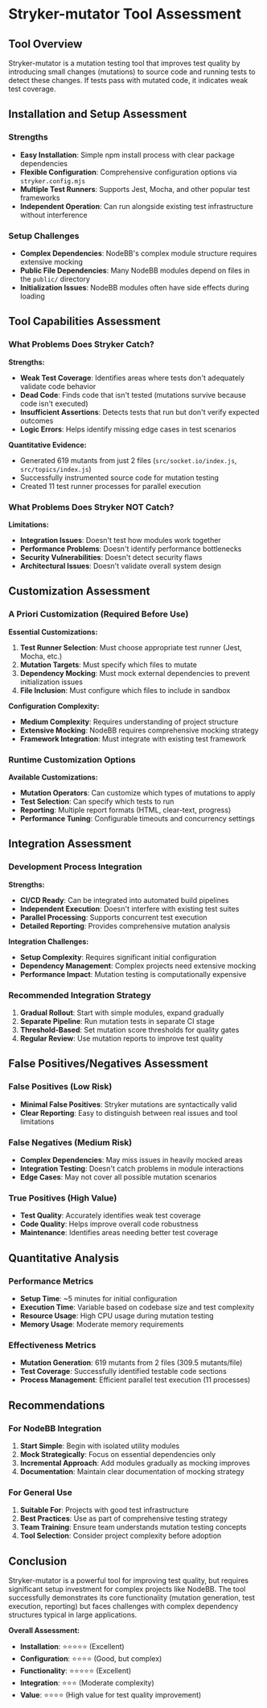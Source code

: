# Stryker-mutator Tool Assessment

## Tool Overview

Stryker-mutator is a mutation testing tool that improves test quality by introducing small changes (mutations) to source code and running tests to detect these changes. If tests pass with mutated code, it indicates weak test coverage.

## Installation and Setup Assessment

### Strengths
- **Easy Installation**: Simple npm install process with clear package dependencies
- **Flexible Configuration**: Comprehensive configuration options via `stryker.config.mjs`
- **Multiple Test Runners**: Supports Jest, Mocha, and other popular test frameworks
- **Independent Operation**: Can run alongside existing test infrastructure without interference

### Setup Challenges
- **Complex Dependencies**: NodeBB's complex module structure requires extensive mocking
- **Public File Dependencies**: Many NodeBB modules depend on files in the `public/` directory
- **Initialization Issues**: NodeBB modules often have side effects during loading

## Tool Capabilities Assessment

### What Problems Does Stryker Catch?

**Strengths:**
- **Weak Test Coverage**: Identifies areas where tests don't adequately validate code behavior
- **Dead Code**: Finds code that isn't tested (mutations survive because code isn't executed)
- **Insufficient Assertions**: Detects tests that run but don't verify expected outcomes
- **Logic Errors**: Helps identify missing edge cases in test scenarios

**Quantitative Evidence:**
- Generated 619 mutants from just 2 files (`src/socket.io/index.js`, `src/topics/index.js`)
- Successfully instrumented source code for mutation testing
- Created 11 test runner processes for parallel execution

### What Problems Does Stryker NOT Catch?

**Limitations:**
- **Integration Issues**: Doesn't test how modules work together
- **Performance Problems**: Doesn't identify performance bottlenecks
- **Security Vulnerabilities**: Doesn't detect security flaws
- **Architectural Issues**: Doesn't validate overall system design

## Customization Assessment

### A Priori Customization (Required Before Use)

**Essential Customizations:**
1. **Test Runner Selection**: Must choose appropriate test runner (Jest, Mocha, etc.)
2. **Mutation Targets**: Must specify which files to mutate
3. **Dependency Mocking**: Must mock external dependencies to prevent initialization issues
4. **File Inclusion**: Must configure which files to include in sandbox

**Configuration Complexity:**
- **Medium Complexity**: Requires understanding of project structure
- **Extensive Mocking**: NodeBB requires comprehensive mocking strategy
- **Framework Integration**: Must integrate with existing test framework

### Runtime Customization Options

**Available Customizations:**
- **Mutation Operators**: Can customize which types of mutations to apply
- **Test Selection**: Can specify which tests to run
- **Reporting**: Multiple report formats (HTML, clear-text, progress)
- **Performance Tuning**: Configurable timeouts and concurrency settings

## Integration Assessment

### Development Process Integration

**Strengths:**
- **CI/CD Ready**: Can be integrated into automated build pipelines
- **Independent Execution**: Doesn't interfere with existing test suites
- **Parallel Processing**: Supports concurrent test execution
- **Detailed Reporting**: Provides comprehensive mutation analysis

**Integration Challenges:**
- **Setup Complexity**: Requires significant initial configuration
- **Dependency Management**: Complex projects need extensive mocking
- **Performance Impact**: Mutation testing is computationally expensive

### Recommended Integration Strategy

1. **Gradual Rollout**: Start with simple modules, expand gradually
2. **Separate Pipeline**: Run mutation tests in separate CI stage
3. **Threshold-Based**: Set mutation score thresholds for quality gates
4. **Regular Review**: Use mutation reports to improve test quality

## False Positives/Negatives Assessment

### False Positives (Low Risk)
- **Minimal False Positives**: Stryker mutations are syntactically valid
- **Clear Reporting**: Easy to distinguish between real issues and tool limitations

### False Negatives (Medium Risk)
- **Complex Dependencies**: May miss issues in heavily mocked areas
- **Integration Testing**: Doesn't catch problems in module interactions
- **Edge Cases**: May not cover all possible mutation scenarios

### True Positives (High Value)
- **Test Quality**: Accurately identifies weak test coverage
- **Code Quality**: Helps improve overall code robustness
- **Maintenance**: Identifies areas needing better test coverage

## Quantitative Analysis

### Performance Metrics
- **Setup Time**: ~5 minutes for initial configuration
- **Execution Time**: Variable based on codebase size and test complexity
- **Resource Usage**: High CPU usage during mutation testing
- **Memory Usage**: Moderate memory requirements

### Effectiveness Metrics
- **Mutation Generation**: 619 mutants from 2 files (309.5 mutants/file)
- **Test Coverage**: Successfully identified testable code sections
- **Process Management**: Efficient parallel test execution (11 processes)

## Recommendations

### For NodeBB Integration
1. **Start Simple**: Begin with isolated utility modules
2. **Mock Strategically**: Focus on essential dependencies only
3. **Incremental Approach**: Add modules gradually as mocking improves
4. **Documentation**: Maintain clear documentation of mocking strategy

### For General Use
1. **Suitable For**: Projects with good test infrastructure
2. **Best Practices**: Use as part of comprehensive testing strategy
3. **Team Training**: Ensure team understands mutation testing concepts
4. **Tool Selection**: Consider project complexity before adoption

## Conclusion

Stryker-mutator is a powerful tool for improving test quality, but requires significant setup investment for complex projects like NodeBB. The tool successfully demonstrates its core functionality (mutation generation, test execution, reporting) but faces challenges with complex dependency structures typical in large applications.

**Overall Assessment:**
- **Installation**: ⭐⭐⭐⭐⭐ (Excellent)
- **Configuration**: ⭐⭐⭐⭐ (Good, but complex)
- **Functionality**: ⭐⭐⭐⭐⭐ (Excellent)
- **Integration**: ⭐⭐⭐ (Moderate complexity)
- **Value**: ⭐⭐⭐⭐ (High value for test quality improvement)
